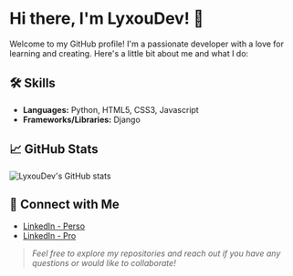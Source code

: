 # Hi there, I'm LyxouDev! 👋

Welcome to my GitHub profile! I'm a passionate developer with a love for learning and creating. Here's a little bit about me and what I do:

## 🛠️ Skills

- **Languages:** Python, HTML5, CSS3, Javascript
- **Frameworks/Libraries:** Django

## 📈 GitHub Stats

![LyxouDev's GitHub stats](https://github-readme-stats.vercel.app/api?username=LyxouDev&show_icons=true&theme=radical)

## 🔗 Connect with Me

- [LinkedIn - Perso](linkedin.com/in/rémi-invernizzi)
- [LinkedIn - Pro](linkedin.com/company/lyxou-développement)

> *Feel free to explore my repositories and reach out if you have any questions or would like to collaborate!*
